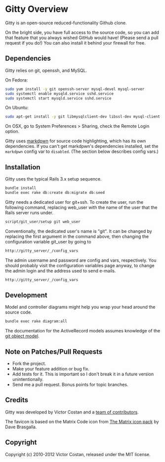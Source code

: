 # Gitty Overview 

Gitty is an open-source reduced-functionality Github clone.

On the bright side, you have full access to the source code, so you can add that
feature that you always wished GitHub would have! (Please send a pull request
if you do!) You can also install it behind your firewall for free.


## Dependencies

Gitty relies on git, openssh, and MySQL.

On Fedora:

```bash
sudo yum install -y git openssh-server mysql-devel mysql-server
sudo systemctl enable mysqld.service sshd.service
sudo systemctl start mysqld.service sshd.service
```
    
On Ubuntu:

```bash
sudo apt-get install -y git libmysqlclient-dev libssl-dev mysql-client mysql-server openssh-server
```
    
On OSX, go to System Preferences > Sharing, check the Remote Login option.

Gitty uses [markdpwn](https://github.com/pwnall/markdpwn) for source code
highlighting, which has its own dependencies. If you can't get markdpwn's
dependencies installed, set the `markdpwn` config var to `disabled`. (The
section below describes config vars.)


## Installation

Gitty uses the typical Rails 3.x setup sequence.

```bash
bundle install
bundle exec rake db:create db:migrate db:seed
```

Gitty needs a dedicated user for git+ssh. To create the user, run the following
command, replacing web_user with the name of the user that the Rails server runs
under.  

```bash
script/git_user/setup git web_user
```

Conventionally, the dedicated user's name is "git". It can be changed by
replacing the first argument in the command above, then changing the
configuration variable git_user by going to

```bash
http://gitty_server/_/config_vars
```
The admin username and password are config and vars, respectively. You should 
probably visit the configuration variables page anyway, to change the admin
login and the address used to send e-mails.

```bash
http://gitty_server/_/config_vars
```


## Development

Model and controller diagrams might help you wrap your head around the source
code.

```bash
bundle exec rake diagram:all
```

The documentation for the ActiveRecord models assumes knowledge of the 
[git object model](http://book.git-scm.com/1_the_git_object_model.html).


## Note on Patches/Pull Requests
 
* Fork the project.
* Make your feature addition or bug fix.
* Add tests for it. This is important so I don't break it in a future version
  unintentionally.
* Send me a pull request. Bonus points for topic branches.


## Credits

Gitty was developed by Victor Costan and a
[team of contributors](https://github.com/pwnall/gitty/contributors).

The favicon is based on the Matrix Code icon from
[The Matrix icon pack](http://iconfactory.com/freeware/preview/mtrx)
by Dave Brasgalla.


## Copyright

Copyright (c) 2010-2012 Victor Costan, released under the MIT license.
